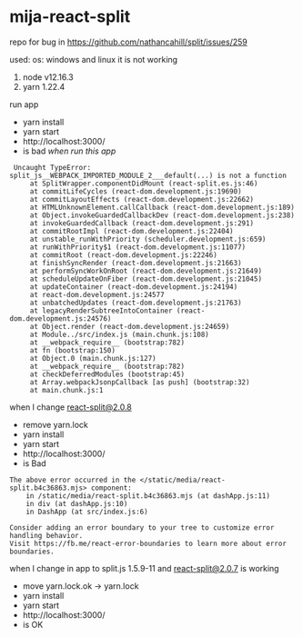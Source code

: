 # mija-react-split
repo for bug in https://github.com/nathancahill/split/issues/259

used:
os: windows and linux it is not working 
 1. node v12.16.3 
 2. yarn 1.22.4 

run app
 - yarn install
 - yarn start
 - http://localhost:3000/   
 - is bad 
_when run this app_ 
```
 Uncaught TypeError: split_js__WEBPACK_IMPORTED_MODULE_2___default(...) is not a function
     at SplitWrapper.componentDidMount (react-split.es.js:46)
     at commitLifeCycles (react-dom.development.js:19690)
     at commitLayoutEffects (react-dom.development.js:22662)
     at HTMLUnknownElement.callCallback (react-dom.development.js:189)
     at Object.invokeGuardedCallbackDev (react-dom.development.js:238)
     at invokeGuardedCallback (react-dom.development.js:291)
     at commitRootImpl (react-dom.development.js:22404)
     at unstable_runWithPriority (scheduler.development.js:659)
     at runWithPriority$1 (react-dom.development.js:11077)
     at commitRoot (react-dom.development.js:22246)
     at finishSyncRender (react-dom.development.js:21663)
     at performSyncWorkOnRoot (react-dom.development.js:21649)
     at scheduleUpdateOnFiber (react-dom.development.js:21045)
     at updateContainer (react-dom.development.js:24194)
     at react-dom.development.js:24577
     at unbatchedUpdates (react-dom.development.js:21763)
     at legacyRenderSubtreeIntoContainer (react-dom.development.js:24576)
     at Object.render (react-dom.development.js:24659)
     at Module../src/index.js (main.chunk.js:108)
     at __webpack_require__ (bootstrap:782)
     at fn (bootstrap:150)
     at Object.0 (main.chunk.js:127)
     at __webpack_require__ (bootstrap:782)
     at checkDeferredModules (bootstrap:45)
     at Array.webpackJsonpCallback [as push] (bootstrap:32)
     at main.chunk.js:1
```
when I change react-split@2.0.8 
- remove yarn.lock
- yarn install 
- yarn start  
- http://localhost:3000/
- is Bad
```
The above error occurred in the </static/media/react-split.b4c36863.mjs> component:
    in /static/media/react-split.b4c36863.mjs (at dashApp.js:11)
    in div (at dashApp.js:10)
    in DashApp (at src/index.js:6)

Consider adding an error boundary to your tree to customize error handling behavior.
Visit https://fb.me/react-error-boundaries to learn more about error boundaries.
```
when I change in app to split.js 1.5.9-11 and react-split@2.0.7 is working 
- move yarn.lock.ok -> yarn.lock
- yarn install 
- yarn start  
- http://localhost:3000/
- is OK  
